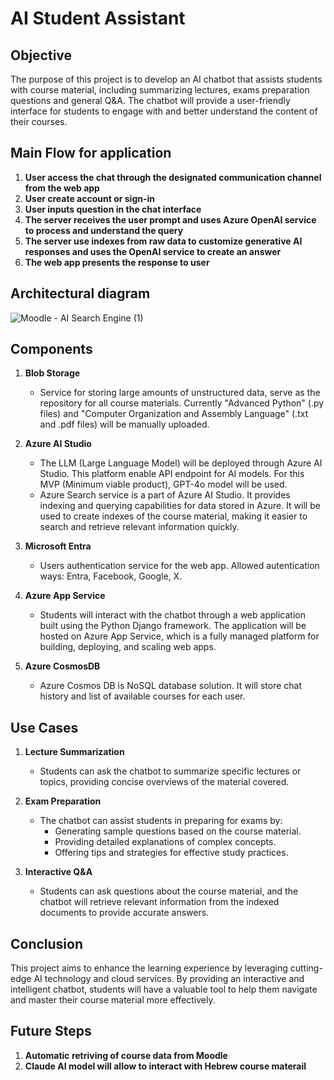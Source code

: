 # AI Student Assistant

## Objective
The purpose of this project is to develop an AI chatbot that assists students with course material, including summarizing lectures, exams preparation questions and general Q&A. The chatbot will provide a user-friendly interface for students to engage with and better understand the content of their courses.

## Main Flow for application
  
1. **User access the chat through the designated communication channel from the web app**
2. **User create account or sign-in**
3. **User inputs question in the chat interface**
4. **The server receives the user prompt and uses Azure OpenAI service to process and understand the query**
5. **The server use indexes from raw data to customize generative AI responses and uses the OpenAI service to create an answer**
6. **The web app presents the response to user**

## Architectural diagram

![Moodle - AI Search Engine (1)](https://github.com/user-attachments/assets/48a15a0a-dfa7-40b0-952c-1dff31e01143)
  
## Components

1. **Blob Storage**
   - Service for storing large amounts of unstructured data, serve as the repository for all course materials. Currently "Advanced Python" (.py files) and "Computer Organization and Assembly Language" (.txt and .pdf files) will be manually uploaded.

2. **Azure AI Studio**
   - The LLM (Large Language Model) will be deployed through Azure AI Studio. This platform enable API endpoint for AI models. For this MVP (Minimum viable product), GPT-4o model will be used.
   - Azure Search service is a part of Azure AI Studio. It provides indexing and querying capabilities for data stored in Azure. It will be used to create indexes of the course material, making it easier to search and retrieve relevant information quickly.

3. **Microsoft Entra**
   - Users authentication service for the web app. Allowed autentication ways: Entra, Facebook, Google, X.

4. **Azure App Service**
   - Students will interact with the chatbot through a web application built using the Python Django framework. The application will be hosted on Azure App Service, which is a fully managed platform for building, deploying, and scaling web apps.
  
5. **Azure CosmosDB**
   - Azure Cosmos DB is NoSQL database solution. It will store chat history and list of available courses for each user.

## Use Cases

1. **Lecture Summarization**
   - Students can ask the chatbot to summarize specific lectures or topics, providing concise overviews of the material covered.

2. **Exam Preparation**
   - The chatbot can assist students in preparing for exams by:
     - Generating sample questions based on the course material.
     - Providing detailed explanations of complex concepts.
     - Offering tips and strategies for effective study practices.

3. **Interactive Q&A**
   - Students can ask questions about the course material, and the chatbot will retrieve relevant information from the indexed documents to provide accurate answers.

## Conclusion
This project aims to enhance the learning experience by leveraging cutting-edge AI technology and cloud services. By providing an interactive and intelligent chatbot, students will have a valuable tool to help them navigate and master their course material more effectively.

## Future Steps
1. **Automatic retriving of course data from Moodle**
2. **Claude AI model will allow to interact with Hebrew course materail**
